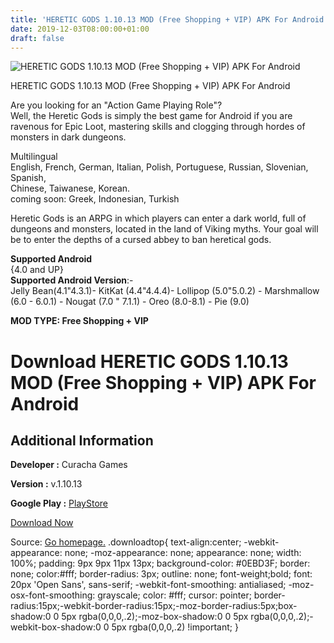 ```yaml
---
title: 'HERETIC GODS 1.10.13 MOD (Free Shopping + VIP) APK For Android'
date: 2019-12-03T08:00:00+01:00
draft: false
---
```


![HERETIC GODS 1.10.13 MOD (Free Shopping + VIP) APK For Android](https://i2.wp.com/apkhome.net/wp-content/uploads/2019/12/HERETIC-GODS.png "HERETIC GODS 1.10.13 MOD (Free Shopping + VIP) APK For Android")

  

HERETIC GODS 1.10.13 MOD (Free Shopping + VIP) APK For Android

Are you looking for an "Action Game Playing Role"?  
Well, the Heretic Gods is simply the best game for Android if you are ravenous for Epic Loot, mastering skills and clogging through hordes of monsters in dark dungeons.

Multilingual  
English, French, German, Italian, Polish, Portuguese, Russian, Slovenian, Spanish,  
Chinese, Taiwanese, Korean.  
coming soon: Greek, Indonesian, Turkish

Heretic Gods is an ARPG in which players can enter a dark world, full of dungeons and monsters, located in the land of Viking myths. Your goal will be to enter the depths of a cursed abbey to ban heretical gods.

**Supported Android**  
{4.0 and UP}  
**Supported Android Version**:-  
Jelly Bean(4.1"4.3.1)- KitKat (4.4"4.4.4)- Lollipop (5.0"5.0.2) - Marshmallow (6.0 - 6.0.1) - Nougat (7.0 " 7.1.1) - Oreo (8.0-8.1) - Pie (9.0)

**MOD TYPE: Free Shopping + VIP**

Download HERETIC GODS 1.10.13 MOD (Free Shopping + VIP) APK For Android
=======================================================================

Additional Information
----------------------

**Developer :** Curacha Games

**Version :** v.1.10.13

**Google Play :** [PlayStore](https://play.google.com/store/apps/details?id=com.curacha.hereticgods)

  

[Download Now](https://store4app.co/post/heretic-gods-1-10-13-mod-free-shopping-vip-apk-for-android_1575305383)

  
Source: [Go homepage.](https://store4app.co/post/heretic-gods-1-10-13-mod-free-shopping-vip-apk-for-android_1575305383) .downloadtop{ text-align:center; -webkit-appearance: none; -moz-appearance: none; appearance: none; width: 100%; padding: 9px 9px 11px 13px; background-color: #0EBD3F; border: none; color:#fff; border-radius: 3px; outline: none; font-weight;bold; font: 20px 'Open Sans', sans-serif; -webkit-font-smoothing: antialiased; -moz-osx-font-smoothing: grayscale; color: #fff; cursor: pointer; border-radius:15px;-webkit-border-radius:15px;-moz-border-radius:5px;box-shadow:0 0 5px rgba(0,0,0,.2);-moz-box-shadow:0 0 5px rgba(0,0,0,.2);-webkit-box-shadow:0 0 5px rgba(0,0,0,.2) !important; }
